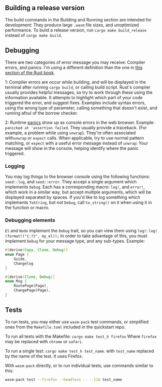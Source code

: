 ## Building a release version
The build commands in the Building and Running section are intended
for development: They produce large `.wasm` file sizes, and unoptimized performance.
To build a release version, run `cargo make build_release` instead of `cargo make build`.

## Debugging
There are two categories of error message you may receive: Compiler errors, and panics.
I'm using a different definition than the one in [this section of the Rust book](https://doc.rust-lang.org/book/ch09-00-error-handling.html).


1: Compiler errors are occur while building, and will be displayed in the terminal 
after running `cargo build`, or calling build script. Rust's compiler usually provides
helpful messages, so try to work through these using the information available. It attempts to highlight
which part of your code triggered the error, and suggest fixes. Examples include
syntax errors, using the wrong type of parameter, calling something that doesn't exist, and running afoul of the 
borrow checker.

2: Runtime [panics](https://doc.rust-lang.org/book/ch09-01-unrecoverable-errors-with-panic.html)
show up as console errors in the web browser. Example:
`panicked at 'assertion failed`. They usually provide a traceback. (For example, a problem while using `unwrap`). 
 They're often associated with`unwrap` or `expect` calls. When applicable, try to use normal
  pattern matching, or `expect` with a useful
 error message instead of `unwrap`: Your message will show in the console, helping identify where
 the panic triggered.


### Logging
You may log things to the browser console using the following functions: `seed::log`, and `seed::error`.
 They accept a single argument which implements `Debug`. Each has a corresponding macro: `log!`, and
`error!`, which work in a similar way, but accept multiple arguments, which will
be displayed separated by spaces. If you'd like to log something which implements `ToString`, but
not `Debug`, call `to_string()` on it when using it in the function or macro.


### Debugging elements
`El` and `Node` implement the `Debug` trait, so you can view them using `log!`: `log!(format!("{:?}", my_el));`
In order to take advantage of this, you must implement `Debug` for your message type, and 
any sub-types. Example:

```rust
#[derive(Copy, Clone, Debug)]
enum Page {
    Guide,
    Changelog
}

#[derive(Clone, Debug)]
enum Msg {
    RoutePage(Page),
    ChangePage(Page),
}
```


## Tests
To run tests, you may either use `wasm-pack` test commands, or simplified ones from the 
`Makefile.toml` included in the quickstart repo. 

To run all tests with the Makefile:
`cargo make test_h firefox`
Where `firefox` may be replaced with `chrome` or `safari`.

To run a single test:
`cargo make test_h test_name`. 
with `test_name` replaced by the name of the test. It uses Firefox.

With `wasm-pack` directly, or to run individual tests, use commands similar to this:
```bash
wasm-pack test --firefox --headless -- --lib test_name
```